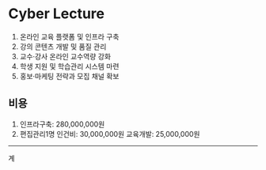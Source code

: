 # Cyber Lecture

1. 온라인 교육 플랫폼 및 인프라 구축
2. 강의 콘텐츠 개발 및 품질 관리
3. 교수·강사 온라인 교수역량 강화
4. 학생 지원 및 학습관리 시스템 마련
5. 홍보·마케팅 전략과 모집 채널 확보

## 비용
1. 인프라구축:       280,000,000원
2. 편집관리1명 인건비: 30,000,000원
교육개발:             25,000,000원
---------------------------------
계                  
